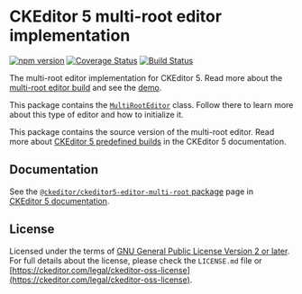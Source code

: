 CKEditor&nbsp;5 multi-root editor implementation
========================================

[![npm version](https://badge.fury.io/js/%40ckeditor%2Fckeditor5-editor-multi-root.svg)](https://www.npmjs.com/package/@ckeditor/ckeditor5-editor-multi-root)
[![Coverage Status](https://coveralls.io/repos/github/ckeditor/ckeditor5/badge.svg?branch=master)](https://coveralls.io/github/ckeditor/ckeditor5?branch=master)
[![Build Status](https://travis-ci.com/ckeditor/ckeditor5.svg?branch=master)](https://app.travis-ci.com/github/ckeditor/ckeditor5)

The multi-root editor implementation for CKEditor&nbsp;5. Read more about the [multi-root editor build](https://ckeditor.com/docs/ckeditor5/latest/installation/legacy/getting-started/predefined-builds.html#multi-root-editor) and see the [demo](https://ckeditor.com/docs/ckeditor5/latest/examples/builds/multi-root-editor.html).

This package contains the [`MultiRootEditor`](https://ckeditor.com/docs/ckeditor5/latest/api/module_editor-multi-root_multirooteditor-MultiRootEditor.html) class. Follow there to learn more about this type of editor and how to initialize it.

This package contains the source version of the multi-root editor. Read more about [CKEditor&nbsp;5 predefined builds](https://ckeditor.com/docs/ckeditor5/latest/installation/legacy/advanced/alternative-setups/predefined-builds.html) in the CKEditor&nbsp;5 documentation.

## Documentation

See the [`@ckeditor/ckeditor5-editor-multi-root` package](https://ckeditor.com/docs/ckeditor5/latest/api/editor-multi-root.html) page in [CKEditor&nbsp;5 documentation](https://ckeditor.com/docs/ckeditor5/latest/).

## License

Licensed under the terms of [GNU General Public License Version 2 or later](http://www.gnu.org/licenses/gpl.html). For full details about the license, please check the `LICENSE.md` file or [https://ckeditor.com/legal/ckeditor-oss-license](https://ckeditor.com/legal/ckeditor-oss-license).
